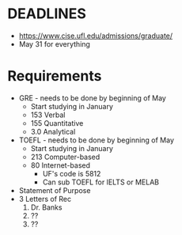 # DEADLINES
- https://www.cise.ufl.edu/admissions/graduate/
- May 31 for everything

# Requirements
- GRE - needs to be done by beginning of May
	- Start studying in January
	- 153 Verbal
	- 155 Quantitative
	- 3.0 Analytical
- TOEFL - needs to be done by beginning of May
	- Start studying in January
	- 213 Computer-based
	- 80 Internet-based
		- UF's code is 5812
		- Can sub TOEFL for IELTS or MELAB
- Statement of Purpose
- 3 Letters of Rec
	1. Dr. Banks
	2. ??
	3. ??